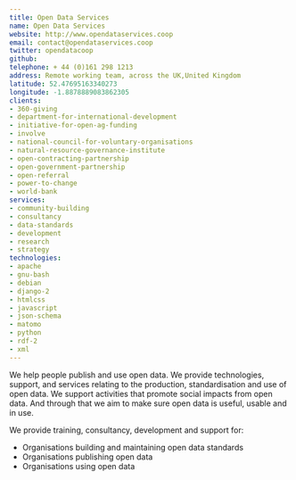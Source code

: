 ```yaml
---
title: Open Data Services
name: Open Data Services
website: http://www.opendataservices.coop
email: contact@opendataservices.coop
twitter: opendatacoop
github:
telephone: + 44 (0)161 298 1213
address: Remote working team, across the UK,United Kingdom
latitude: 52.47695163340273
longitude: -1.8878889083862305
clients:
- 360-giving
- department-for-international-development
- initiative-for-open-ag-funding
- involve
- national-council-for-voluntary-organisations
- natural-resource-governance-institute
- open-contracting-partnership
- open-government-partnership
- open-referral
- power-to-change
- world-bank
services:
- community-building
- consultancy
- data-standards
- development
- research
- strategy
technologies:
- apache
- gnu-bash
- debian
- django-2
- htmlcss
- javascript
- json-schema
- matomo
- python
- rdf-2
- xml
---
```


We help people publish and use open data.
We provide technologies, support, and services relating to the production, standardisation and use of open data. We support activities that promote social impacts from open data. And through that we aim to make sure open data is useful, usable and in use.

We provide training, consultancy, development and support for:

* Organisations building and maintaining open data standards  
* Organisations publishing open data  
* Organisations using open data
